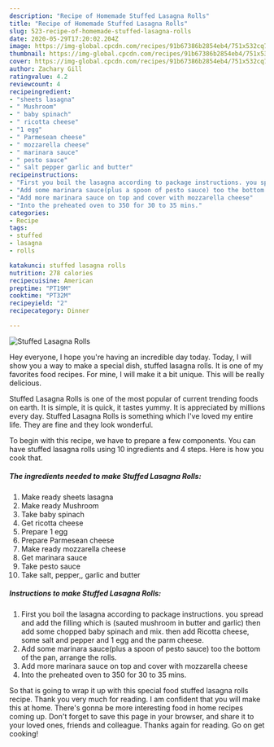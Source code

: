 ```yaml
---
description: "Recipe of Homemade Stuffed Lasagna Rolls"
title: "Recipe of Homemade Stuffed Lasagna Rolls"
slug: 523-recipe-of-homemade-stuffed-lasagna-rolls
date: 2020-05-29T17:20:02.204Z
image: https://img-global.cpcdn.com/recipes/91b67386b2854eb4/751x532cq70/stuffed-lasagna-rolls-recipe-main-photo.jpg
thumbnail: https://img-global.cpcdn.com/recipes/91b67386b2854eb4/751x532cq70/stuffed-lasagna-rolls-recipe-main-photo.jpg
cover: https://img-global.cpcdn.com/recipes/91b67386b2854eb4/751x532cq70/stuffed-lasagna-rolls-recipe-main-photo.jpg
author: Zachary Gill
ratingvalue: 4.2
reviewcount: 4
recipeingredient:
- "sheets lasagna"
- " Mushroom"
- " baby spinach"
- " ricotta cheese"
- "1 egg"
- " Parmesean cheese"
- " mozzarella cheese"
- " marinara sauce"
- " pesto sauce"
- " salt pepper garlic and butter"
recipeinstructions:
- "First you boil the lasagna according to package instructions. you spread and add the filling which is (sauted mushroom in butter and garlic) then add some chopped baby spinach and mix. then add Ricotta cheese, some salt and pepper and 1 egg and the parm cheese."
- "Add some marinara sauce(plus a spoon of pesto sauce) too the bottom of the pan, arrange the rolls."
- "Add more marinara sauce on top and cover with mozzarella cheese"
- "Into the preheated oven to 350 for 30 to 35 mins."
categories:
- Recipe
tags:
- stuffed
- lasagna
- rolls

katakunci: stuffed lasagna rolls 
nutrition: 278 calories
recipecuisine: American
preptime: "PT19M"
cooktime: "PT32M"
recipeyield: "2"
recipecategory: Dinner

---
```



![Stuffed Lasagna Rolls](https://img-global.cpcdn.com/recipes/91b67386b2854eb4/751x532cq70/stuffed-lasagna-rolls-recipe-main-photo.jpg)

Hey everyone, I hope you're having an incredible day today. Today, I will show you a way to make a special dish, stuffed lasagna rolls. It is one of my favorites food recipes. For mine, I will make it a bit unique. This will be really delicious.

Stuffed Lasagna Rolls is one of the most popular of current trending foods on earth. It is simple, it is quick, it tastes yummy. It is appreciated by millions every day. Stuffed Lasagna Rolls is something which I've loved my entire life. They are fine and they look wonderful.




To begin with this recipe, we have to prepare a few components. You can have stuffed lasagna rolls using 10 ingredients and 4 steps. Here is how you cook that.

<!--inarticleads1-->

##### The ingredients needed to make Stuffed Lasagna Rolls:

1. Make ready sheets lasagna
1. Make ready  Mushroom
1. Take  baby spinach
1. Get  ricotta cheese
1. Prepare 1 egg
1. Prepare  Parmesean cheese
1. Make ready  mozzarella cheese
1. Get  marinara sauce
1. Take  pesto sauce
1. Take  salt, pepper,, garlic and butter




<!--inarticleads2-->

##### Instructions to make Stuffed Lasagna Rolls:

1. First you boil the lasagna according to package instructions. you spread and add the filling which is (sauted mushroom in butter and garlic) then add some chopped baby spinach and mix. then add Ricotta cheese, some salt and pepper and 1 egg and the parm cheese.
1. Add some marinara sauce(plus a spoon of pesto sauce) too the bottom of the pan, arrange the rolls.
1. Add more marinara sauce on top and cover with mozzarella cheese
1. Into the preheated oven to 350 for 30 to 35 mins.




So that is going to wrap it up with this special food stuffed lasagna rolls recipe. Thank you very much for reading. I am confident that you will make this at home. There's gonna be more interesting food in home recipes coming up. Don't forget to save this page in your browser, and share it to your loved ones, friends and colleague. Thanks again for reading. Go on get cooking!
